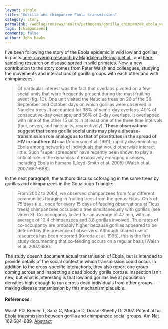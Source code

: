 ```yaml
---
layout: single 
title: "Gorilla and chimpanzee Ebola transmission" 
category: story
permalink: /weblog/reviews/health/pathogens/gorilla_chimpanzee_ebola_walsh_2007.html
tags: [chimpanzees] 
comments: false 
author: John Hawks 
---
```



<p>
I've been following the story of the Ebola epidemic in wild lowland gorillas, in posts <a href="http://johnhawks.net/weblog/topics/conservation/gorilla_ebola_2006.html">here, covering research by Magdalena Bermajo et al.</a>, and <a href="http://johnhawks.net/weblog/reviews/health/pathogens/gorilla_ebola_2006.html">here, sampling research on disease spread in wild primates</a>. Now, a new contribution to the story comes from Peter Walsh and colleagues, studying the movements and interactions of gorilla groups with each other and with chimpanzees. 
</p>

<blockquote>Of particular interest was the fact that overlaps pivoted on a few social units that were frequently present during the mast fruiting event (fig. 1C). One unit visited the Nauclea trees on 26 of the 36 September and October days on which gorillas were observed in Nauclea trees. It accounted for 38% of same-day overlaps, 49% of consecutive-day overlaps, and 56% of 2-day overlaps. It overlapped with nine of the other 15 units in at least one of the three time intervals (four, seven, and nine units, respectively). <b>These observations suggest that some gorilla social units may play a disease-transmission role analogous to that of prostitutes in the spread of HIV in southern Africa </b>(Anderson et al. 1991), rapidly disseminating Ebola among networks of individuals that would otherwise interact little. Such "super spreaders" have recently been shown to play a critical role in the dynamics of explosively emerging diseases, including Ebola in humans (Lloyd-Smith et al. 2005) (Walsh et al. 2007:687-688).</blockquote>

<p>
In the next paragraph, the authors discuss coforaging in the same trees by gorillas and chimpanzees in the Goualougo Triangle: 
</p>

<blockquote>From 2002 to 2004, we observed chimpanzees from four different communities foraging in fruiting trees from the genus Ficus. On 5 of 75 days (i.e., once for every 15 days of feeding observations at Ficus trees) chimpanzees occupied a tree simultaneously with gorillas (see video 3). Co-occupancy lasted for an average of 47 min, with an average of 10.4 chimpanzees and 3.8 gorillas involved. True rates of co-occupancy are probably higher because gorillas appeared to be deterred by the presence of observers. Although shared use of resources has been reported (Kuroda et al. 1996), this is the first study documenting that co-feeding occurs on a regular basis (Walsh et al. 2007:688).</blockquote>

<p>
The study doesn't document actual transmission of Ebola, but is intended to provide details of the social context in which transmission could occur. In addition to the cross-specific interactions, they also report one group coming across and inspecting a dead bloody gorilla corpse. Inspection isn't new, but what is interesting is that lowland gorillas live at population densities high enough to run across dead individuals from other groups -- making disease transmission by this mechanism plausible. 
</p>

<h4>References:</h4>

<p class="cite">Walsh PD, Breuer T, Sanz C, Morgan D, Doran-Sheehy D. 2007. Potential for Ebola transmission between gorilla and chimpanzee social groups. Am Nat 169:684-689. <a href="http://www.journals.uchicago.edu/AN/journal/issues/v169n5/41917/brief/41917.abstract.html">Abstract</a></p>


